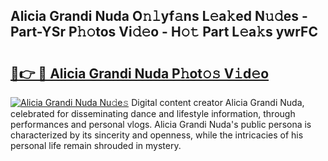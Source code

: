 ## Alicia Grandi Nuda O𝚗𝚕yf𝚊ns L𝚎a𝚔ed N𝚞𝚍es - Part-YSr P𝚑𝚘tos Vi𝚍𝚎o - H𝚘𝚝 Part L𝚎a𝚔s ywrFC

# <h2><a href="http://kfd9qa.oniu.top/?m=Alicia+Grandi+Nuda">🔗👉 🔴 Alicia Grandi Nuda P𝚑ot𝚘𝚜 V𝚒d𝚎o</a></h2>

[![Alicia Grandi Nuda Nu𝚍e𝚜](https://i.imgur.com/0qMVB7G.gif)](http://kfd9qa.oniu.top/?m=Alicia+Grandi+Nuda)
Digital content creator Alicia Grandi Nuda, celebrated for disseminating dance and lifestyle information, through performances and personal vlogs. Alicia Grandi Nuda's public persona is characterized by its sincerity and openness, while the intricacies of his personal life remain shrouded in mystery.  
